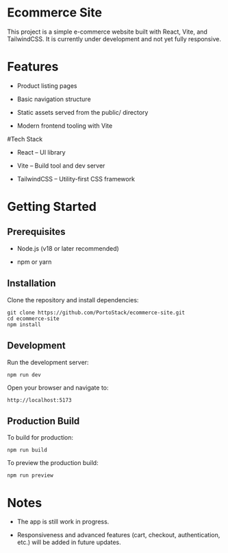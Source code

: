# Ecommerce Site

This project is a simple e-commerce website built with React, Vite, and TailwindCSS.
It is currently under development and not yet fully responsive.

# Features

- Product listing pages

- Basic navigation structure

- Static assets served from the public/ directory

- Modern frontend tooling with Vite

#Tech Stack

- React
 – UI library

- Vite
 – Build tool and dev server

- TailwindCSS
 – Utility-first CSS framework

# Getting Started
## Prerequisites

- Node.js (v18 or later recommended)

- npm or yarn

## Installation

Clone the repository and install dependencies:
```
git clone https://github.com/PortoStack/ecommerce-site.git
cd ecommerce-site
npm install
```
## Development

Run the development server:
```
npm run dev
```

Open your browser and navigate to:
```
http://localhost:5173
```
## Production Build

To build for production:
```
npm run build
```

To preview the production build:
```
npm run preview
```
# Notes

- The app is still work in progress.

- Responsiveness and advanced features (cart, checkout, authentication, etc.) will be added in future updates.
